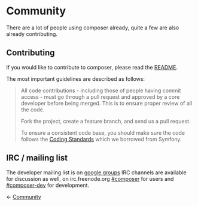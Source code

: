 # Community

There are a lot of people using composer already, quite a few are also already
contributing.

## Contributing

If you would like to contribute to composer, please read the
[README](https://github.com/composer/composer).

The most important guidelines are described as follows:

> All code contributions - including those of people having commit access - must
> go through a pull request and approved by a core developer before being
> merged. This is to ensure proper review of all the code.
>
> Fork the project, create a feature branch, and send us a pull request.
>
> To ensure a consistent code base, you should make sure the code follows
> the [Coding Standards](http://symfony.com/doc/2.0/contributing/code/standards.html)
> which we borrowed from Symfony.

## IRC / mailing list

The developer mailing list is on [google groups](http://groups.google.com/group/composer-dev/)
IRC channels are available for discussion as well, on
irc.freenode.org [#composer](irc://irc.freenode.org/composer) for users and
[#composer-dev](irc://irc.freenode.org/composer-dev) for development.

&larr; [Community](06-community.md)